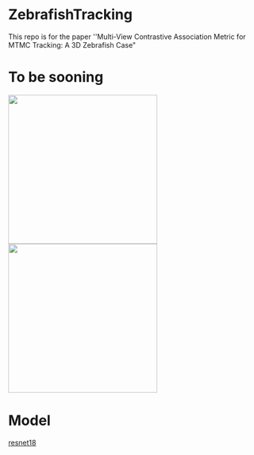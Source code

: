 # ZebrafishTracking
This repo is for the paper ''Multi-View Contrastive Association Metric for MTMC Tracking:  A 3D Zebrafish Case"

# To be sooning

<div align="left">
<img src="./consistency.gif" width ="300" height ="300" alt="">
<img src="./consistency_o7.gif" width ="300" height ="300" alt="">
</div>

# Model
[resnet18](https://drive.google.com/file/d/1joZMPoQjrmwq0DgPy7p0v-bvtJQ3CWwM/view?usp=sharing)
